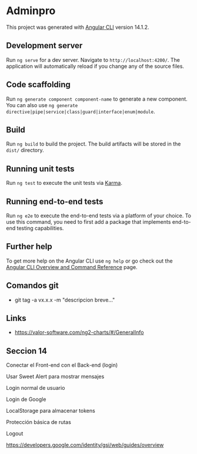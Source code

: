 # Adminpro

This project was generated with [Angular CLI](https://github.com/angular/angular-cli) version 14.1.2.

## Development server

Run `ng serve` for a dev server. Navigate to `http://localhost:4200/`. The application will automatically reload if you change any of the source files.

## Code scaffolding

Run `ng generate component component-name` to generate a new component. You can also use `ng generate directive|pipe|service|class|guard|interface|enum|module`.

## Build

Run `ng build` to build the project. The build artifacts will be stored in the `dist/` directory.

## Running unit tests

Run `ng test` to execute the unit tests via [Karma](https://karma-runner.github.io).

## Running end-to-end tests

Run `ng e2e` to execute the end-to-end tests via a platform of your choice. To use this command, you need to first add a package that implements end-to-end testing capabilities.

## Further help

To get more help on the Angular CLI use `ng help` or go check out the [Angular CLI Overview and Command Reference](https://angular.io/cli) page.

## Comandos git
* git tag -a vx.x.x -m "descripcion breve..."

## Links
* https://valor-software.com/ng2-charts/#/GeneralInfo



## Seccion 14 
Conectar el Front-end con el Back-end (login)

Usar Sweet Alert para mostrar mensajes

Login normal de usuario

Login de Google

LocalStorage para almacenar tokens

Protección básica de rutas

Logout





https://developers.google.com/identity/gsi/web/guides/overview
